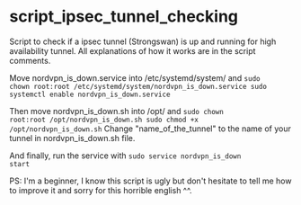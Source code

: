 # script_ipsec_tunnel_checking
Script to check if a ipsec tunnel (Strongswan) is up and running for high availability tunnel. All explanations of how it works are in the script comments.

Move nordvpn_is_down.service into /etc/systemd/system/ and
<code>sudo chown root:root /etc/systemd/system/nordvpn_is_down.service
sudo systemctl enable nordvpn_is_down.service</code>

Then move nordvpn_is_down.sh into /opt/ and
<code>sudo chown root:root /opt/nordvpn_is_down.sh
sudo chmod +x /opt/nordvpn_is_down.sh</code>
Change "name_of_the_tunnel" to the name of your tunnel in nordvpn_is_down.sh file.

And finally, run the service with
<code>sudo service nordvpn_is_down start</code>

PS: I'm a beginner, I know this script is ugly but don't hesitate to tell me how to improve it and sorry for this horrible english ^^.
